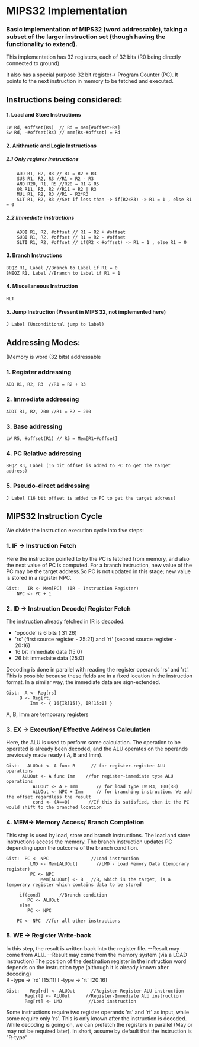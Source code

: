 # MIPS32 Implementation

### Basic implementation of MIPS32 (word addressable), taking a subset of the larger instruction set (though having the functionality to extend). 
This implementation has 32 registers, each of 32 bits (R0 being directly connected to ground) 

It also has a special purpose 32 bit register-> Program Counter (PC). It points to the next instruction in memory to be fetched and executed. 


## Instructions being considered: 

#### 1. Load and Store Instructions 



	LW Rd, #offset(Rs)  // Rd = mem[#offset+Rs] 
	Sw Rd, -#offset(Rs) // mem[Rs-#offset] = Rd 
	
 

#### 2. Arithmetic and Logic Instructions 

##### 		2.1 Only register instructions


		ADD R1, R2, R3 // R1 = R2 + R3 
		SUB R1, R2, R3 //R1 = R2 - R3 
		AND R20, R1, R5 //R20 = R1 & R5 
		OR R11, R3, R2 //R11 = R2 | R3 
		MUL R1, R2, R3 //R1 = R2*R3 
		SLT R1, R2, R3 //Set if less than -> if(R2<R3) -> R1 = 1 , else R1 = 0 



##### 		2.2 Immediate instructions 
	

		ADDI R1, R2, #offset // R1 = R2 + #offset 
		SUBI R1, R2, #offset // R1 = R2 - #offset 
		SLTI R1, R2, #offset // if(R2 < #offset) -> R1 = 1 , else R1 = 0 
	


#### 3. Branch Instructions 


	BEQZ R1, Label //Branch to Label if R1 = 0 
	BNEQZ R1, Label //Branch to Label if R1 = 1 
	


#### 4. Miscellaneous Instruction 


	HLT 
	


#### 5. Jump Instruction (Present in MIPS 32, not implemented here) 


	J Label (Unconditional jump to label) 
	


## Addressing Modes: 
(Memory is word (32 bits) addressable
### 1. Register addressing 
	ADD R1, R2, R3  //R1 = R2 + R3
### 2. Immediate addressing 
	ADDI R1, R2, 200 //R1 = R2 + 200
### 3. Base addressing 
	LW R5, #offset(R1) // R5 = Mem[R1+#offset] 
### 4. PC Relative addressing 
	BEQZ R3, Label (16 bit offset is added to PC to get the target address) 
### 5. Pseudo-direct addressing 
	J Label (16 bit offset is added to PC to get the target address) 

## MIPS32 Instruction Cycle 
We divide the instruction execution cycle into five steps: 

### 1. IF -> Instruction Fetch 

Here the instruction pointed to by the PC is fetched from memory, and also the next value of PC is computed. 
For a branch instruction, new value of the PC may be the target address.So PC is not updated in this stage; new value is stored in a register NPC. 

	Gist:   IR <- Mem[PC]  (IR - Instruction Register)
		NPC <- PC + 1 

### 2. ID -> Instruction Decode/ Register Fetch 

The instruction already fetched in IR is decoded. 
- 'opcode' is 6 bits ( 31:26) 
- 'rs' (first source register - 25:21) and         'rt' (second source register - 20:16) 
- 16 bit immediate data (15:0) 
- 26 bit immedaite data (25:0) 

Decoding is done in parallel with reading the register operands 'rs' and 'rt'. This is possible because these fields are in a fixed location in the instruction format. In a similar way, the immediate data are sign-extended. 

	Gist:  A <- Reg[rs] 
   	 	 B <- Reg[rt] 
    	 	 Imm <- { 16{IR[15]}, IR[15:0] } 
	
A, B, Imm are temporary registers 



### 3. EX -> Execution/ Effective Address Calculation 

Here, the ALU is used to perform some calculation. The operation to be operated is already been decoded, and the ALU operates on the operands previously made ready ( A, B and Imm). 

	Gist:   ALUOut <- A func B      // for register-register ALU operations
		  ALUOut <- A func Imm    //for register-immediate type ALU operations 
	          ALUOut <- A + Imm       // for load type LW R3, 100(R8) 
	          ALUOut <- NPC + Imm     // for branching instruction. We add the offset regardless the result 
	          cond <- (A==0)       //If this is satisfied, then it the PC would shift to the branched location

 
### 4. MEM-> Memory Access/ Branch Completion 

This step is used by load, store and branch instructions. 
The load and store instructions access the memory. 
The branch instruction updates PC depending upon the outcome of the branch condition. 
	
	Gist:  PC <- NPC                //Load instruction 
      		 LMD <- Mem[ALUOut]       //LMD - Load Memory Data (temporary register) 
       		 PC <- NPC 			
    	         Mem[ALUOut] <- B 	//B, which is the target, is a temporary register which contains data to be stored
 
 		 if(cond) 		//Branch condition  
			PC <- ALUOut 
		 else
			PC <- NPC 

		PC <- NPC  //for all other instructions 

### 5. WE -> Register Write-back 

In this step, the result is written back into the register file. 
--Result may come from ALU. 
--Result may come from the memory system (via a LOAD instruction) 
The position of the destination register in the instruction word depends on the instruction type (although it is already known after decoding)  
R -type -> 'rd' [15:11] 
I -type -> 'rt' [20:16] 

	Gist:    Reg[rd] <- ALUOut      //Register-Register ALU instruction 
		   Reg[rt] <- ALUOut      //Register-Immediate ALU instruction 
		   Reg[rt] <- LMD 	       //Load instruction 




Some instructions require two register operands 'rs' and 'rt' as input, 
while some require only 'rs'. This is only known after the instruction is decoded. 
While decoding is going on, we can prefetch the registers in parallel (May or may not be required later). 
In short, assume by default that the instruction is "R-type" 
